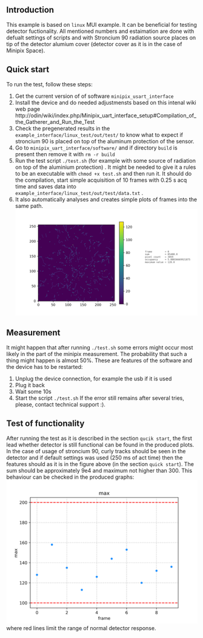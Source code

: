 ## Introduction

This example is based on `linux` MUI example. It can be beneficial for testing detector fuctionality. All mentioned numbers and estaimation are done with defualt settings of scripts and with Stroncium 90 radiation source places on tip of the detector alumium cover (detector cover as it is in the case of Minipix Space).

## Quick start

To run the test, follow these steps:

1. Get the current version of of software `minipix_usart_interface`
2. Install the device and do needed adjustmensts based on this intenal wiki web page http://odin/wiki/index.php/Minipix_uart_interface_setup#Compilation_of_the_Gatherer_and_Run_the_Test
3. Check the pregenerated results in the `example_interface/linux_test/out/test/` to know what to expect if stroncium 90 is placed on top of the aluminum protection of the sensor. 
4. Go to `minipix_uart_interface/software/` and if directory `build` is present then remove it with `rm -r build`
5. Run the test script `./test.sh`  (for example with some source of radiation on top of the aluminium protection) . It might be needed to give it a rules to be an executable with `chmod +x test.sh` and then run it. It should do the compilation, start simple acquisition of 10 frames with 0.25 s acq time and saves data into `example_interface/linux_test/out/test/data.txt` . 
6. It also automatically analyses and creates simple plots of frames into the same path.
![](fig/frame_0.png)

## Measurement 

It might happen that after running `./test.sh` some errors might occur most likely in the part of the minipix measurement. The probability that such a thing might happen is almost 50%. These are features of the software and the device has to be restarted:
1. Unplug the device connection, for example the usb if it is used
2. Plug it back
3. Wait some 10s 
4. Start the script `./test.sh`
If the error still remains after several tries, please, contact technical support :).

## Test of functionality

After running the test as it is described in the section `qucik start`, the first lead whether detector is still functional can be found in the produced plots. In the case of usage of stroncium 90, curly tracks should be seen in the detector and if default settings was used (250 ms of act time) then the features should as it is in the figure above (in the section `quick start`). The sum should be approximately 9e4 and maximum not higher than 300. This behaviour can be checked in the produced graphs:
![](fig/max.png)
where red lines limit the range of normal detector response.